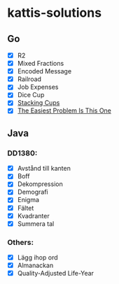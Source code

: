 # kattis-solutions

## Go

- [x] R2
- [x] Mixed Fractions
- [x] Encoded Message
- [x] Railroad
- [x] Job Expenses
- [x] Dice Cup
- [x] [Stacking Cups](https://open.kattis.com/problems/cups)
- [x] [The Easiest Problem Is This One](https://open.kattis.com/problems/easiest)

## Java

### DD1380:

- [x] Avstånd till kanten
- [x] Boff
- [x] Dekompression
- [x] Demografi
- [x] Enigma
- [x] Fältet
- [x] Kvadranter
- [x] Summera tal

### Others:

- [x] Lägg ihop ord
- [x] Almanackan
- [x] Quality-Adjusted Life-Year
